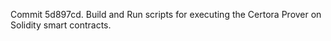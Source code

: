 Commit 5d897cd.                    Build and Run scripts for executing the Certora Prover on Solidity smart contracts.